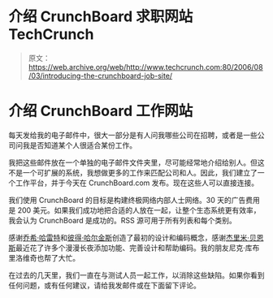 # 介绍 CrunchBoard 求职网站 TechCrunch

> 原文：<https://web.archive.org/web/http://www.techcrunch.com:80/2006/08/03/introducing-the-crunchboard-job-site/>

# 介绍 CrunchBoard 工作网站

每天发给我的电子邮件中，很大一部分是有人问我哪些公司在招聘，或者是一些公司问我是否知道某个人很适合某份工作。

我把这些邮件放在一个单独的电子邮件文件夹里，尽可能经常地介绍给别人。但这不是一个可扩展的系统，我想做更多的工作来匹配公司和人。因此，我们建立了一个工作平台，并于今天在 CrunchBoard.com 发布。现在这些人可以直接连接。

我们使用 CrunchBoard 的目标是构建终极网络内部人士网络。30 天的广告费用是 200 美元。如果我们成功地把合适的人放在一起，让整个生态系统更有效率，我会认为 CrunchBoard 是成功的。RSS 源可用于所有列表和每个类别。

感谢[乔希·哈雷特](https://web.archive.org/web/20221007000136/http://hyku.com/blog/)和[彼得·哈尔金斯](https://web.archive.org/web/20221007000136/http://push.cx/)创造了最初的设计和编码概念，感谢[杰里米·贝恩斯](https://web.archive.org/web/20221007000136/http://www.thissideup.co.uk/)最近花了许多个漫漫长夜添加功能、完善设计和帮助编码。我的朋友尼克·库布里洛维奇也帮了大忙。

在过去的几天里，我们一直在与测试人员一起工作，以消除这些缺陷。如果你看到任何问题，或有任何建议，请给我发邮件或在下面留下评论。